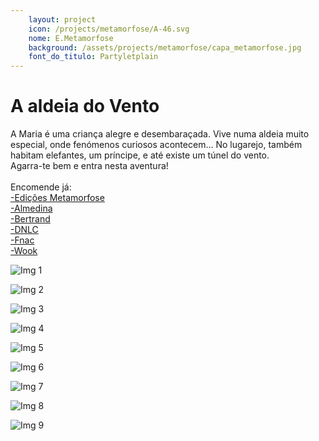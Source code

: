 ```yaml
---
    layout: project
    icon: /projects/metamorfose/A-46.svg
    nome: E.Metamorfose
    background: /assets/projects/metamorfose/capa_metamorfose.jpg
    font_do_titulo: Partyletplain
---
```


# A aldeia do Vento

A Maria é uma criança alegre e desembaraçada. Vive numa aldeia muito especial, onde fenómenos curiosos acontecem… No lugarejo, também habitam elefantes, um príncipe, e até existe um túnel do vento. 
<br>Agarra-te bem e entra nesta aventura!
<br>
<br> Encomende já: 
<br>[-Edições Metamorfose](https://edicoesmetamorfose.pt/product/a-aldeia-do-vento/)
<br>[-Almedina](https://www.almedina.net/a-aldeia-do-vento-o-mist-rio-dos-postes-desaparecidos-1665763828.html)
<br>[-Bertrand](https://www.bertrand.pt/pesquisa/aldeia+do+vento)
<br>[-DNLC](https://livros.dnlc.pt/etiqueta/andreia-galhardo-ilustracao-joao-rodrigo-carvalho/)
<br>[-Fnac](https://www.fnac.pt/A-Aldeia-do-Vento-Joao-Rodrigo-Carvalho/a10449846)
<br>[-Wook](https://www.wook.pt/livro/a-aldeia-do-vento-andreia-galhardo/27705698)



![Img 1](/assets/projects/metamorfose/av1.jpg)

![Img 2](/assets/projects/metamorfose/av2.jpg)

![Img 3](/assets/projects/metamorfose/av3.jpg)

![Img 4](/assets/projects/metamorfose/av4.jpg)

![Img 5](/assets/projects/metamorfose/av5.jpg)

![Img 6](/assets/projects/metamorfose/av6.jpg)

![Img 7](/assets/projects/metamorfose/av7.jpg)

![Img 8](/assets/projects/metamorfose/av8.jpg)

![Img 9](/assets/projects/metamorfose/av9.jpg)
